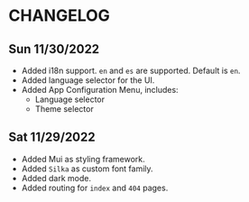 # CHANGELOG

## Sun 11/30/2022
- Added i18n support. `en` and `es` are supported. Default is `en`.
- Added language selector for the UI.
- Added App Configuration Menu, includes:
  - Language selector
  - Theme selector

## Sat 11/29/2022
- Added Mui as styling framework.
- Added `Silka` as custom font family.
- Added dark mode.
- Added routing for `index` and `404` pages.
